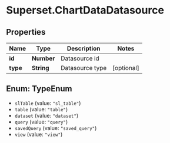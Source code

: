 # Superset.ChartDataDatasource

## Properties
Name | Type | Description | Notes
------------ | ------------- | ------------- | -------------
**id** | **Number** | Datasource id | 
**type** | **String** | Datasource type | [optional] 

<a name="TypeEnum"></a>
## Enum: TypeEnum

* `slTable` (value: `"sl_table"`)
* `table` (value: `"table"`)
* `dataset` (value: `"dataset"`)
* `query` (value: `"query"`)
* `savedQuery` (value: `"saved_query"`)
* `view` (value: `"view"`)


